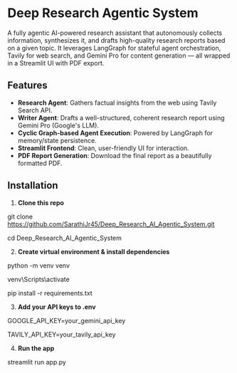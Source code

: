 #  Deep Research Agentic System

A fully agentic AI-powered research assistant that autonomously collects information, synthesizes it, and drafts high-quality research reports based on a given topic. It leverages LangGraph for stateful agent orchestration, Tavily for web search, and Gemini Pro for content generation — all wrapped in a Streamlit UI with PDF export.

##  Features

-  **Research Agent**: Gathers factual insights from the web using Tavily Search API.
-  **Writer Agent**: Drafts a well-structured, coherent research report using Gemini Pro (Google's LLM).
-  **Cyclic Graph-based Agent Execution**: Powered by LangGraph for memory/state persistence.
-  **Streamlit Frontend**: Clean, user-friendly UI for interaction.
-  **PDF Report Generation**: Download the final report as a beautifully formatted PDF.

## Installation

1. **Clone this repo**

git clone https://github.com/SarathiJr45/Deep_Research_AI_Agentic_System.git

cd Deep_Research_AI_Agentic_System

2. **Create virtual environment & install dependencies**

python -m venv venv

venv\Scripts\activate

pip install -r requirements.txt

3. **Add your API keys to .env**

GOOGLE_API_KEY=your_gemini_api_key

TAVILY_API_KEY=your_tavily_api_key

4. **Run the app**

streamlit run app.py
